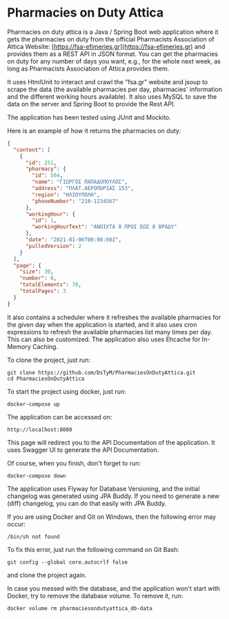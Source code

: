 # Pharmacies on Duty Attica

Pharmacies on duty attica is a Java / Spring Boot web application where it gets the pharmacies on duty from the official
Pharmacists Association of Attica Website: [https://fsa-efimeries.gr](https://fsa-efimeries.gr)
and provides them as a REST API in JSON format. You can get the pharmacies on duty for any number of days you want, e.g.,
for the whole next week, as long as Pharmacists Association of Attica provides them.

It uses HtmlUnit to interact and crawl the "fsa.gr" website and jsoup to scrape the data
(the available pharmacies per day, pharmacies' information and the different working hours available). It also uses
MySQL to save the data on the server and Spring Boot to provide the Rest API.

The application has been tested using JUnit and Mockito.

Here is an example of how it returns the pharmacies on duty:

```json
{
  "content": [
    {
      "id": 251,
      "pharmacy": {
        "id": 564,
        "name": "ΓΙΩΡΓΟΣ ΠΑΠΑΔΟΠΟΥΛΟΣ",
        "address": "ΠΛΑΤ.ΑΕΡΟΠΟΡΙΑΣ 153",
        "region": "ΗΛΙΟΥΠΟΛΗ",
        "phoneNumber": "210-1234567"
      },
      "workingHour": {
        "id": 1,
        "workingHourText": "ΑΝΟΙΧΤΑ 8 ΠΡΩΙ ΕΩΣ 8 ΒΡΑΔΥ"
      },
      "date": "2021-01-06T00:00:00Z",
      "pulledVersion": 2
    }
  ],
  "page": {
    "size": 30,
    "number": 0,
    "totalElements": 78,
    "totalPages": 3
  }
}
```

It also contains a scheduler where it refreshes the available pharmacies for the given day when the application is
started, and it also uses cron expressions to refresh the available pharmacies list many times per day. This can also be
customized. The application also uses Ehcache for In-Memory Caching.

To clone the project, just run:

```shell
git clone https://github.com/DsTyM/PharmaciesOnDutyAttica.git
cd PharmaciesOnDutyAttica
```

To start the project using docker, just run:

```shell
docker-compose up
```

The application can be accessed on:

```
http://localhost:8080
```

This page will redirect you to the API Documentation of the application. It uses Swagger UI to generate the API
Documentation.

Of course, when you finish, don't forget to run:

```shell
docker-compose down
```

The application uses Flyway for Database Versioning, and the initial changelog was generated using JPA Buddy.
If you need to generate a new (diff) changelog, you can do that easily with JPA Buddy.

If you are using Docker and Git on Windows, then the following error may occur:

```
/bin/sh not found
```

To fix this error, just run the following command on Git Bash:

```shell
git config --global core.autocrlf false
```

and clone the project again.

In case you messed with the database, and the application won't start with Docker, try to remove the database volume. 
To remove it, run:

```shell
docker volume rm pharmaciesondutyattica_db-data
```
